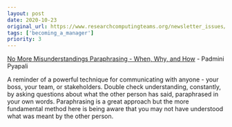 ```yaml
---
layout: post
date: 2020-10-23
original_url: https://www.researchcomputingteams.org/newsletter_issues/0047
tags: ['becoming_a_manager']
priority: 3
---
```


<!-- markdownlint-disable MD033 -->
<!-- markdownlint-disable MD041 -->
<!-- markdownlint-disable MD049 -->

[No More Misunderstandings Paraphrasing - When, Why, and How](https://smallbigideas.substack.com/p/no-more-misunderstandings) - Padmini Pyapali

A reminder of a powerful technique for communicating with anyone - your boss, your team, or stakeholders. Double check understanding, constantly, by asking questions about what the other person has said, paraphrased in your own words. Paraphrasing is a great approach but the more fundamental method here is being aware that you may not have understood what was meant by the other person.
